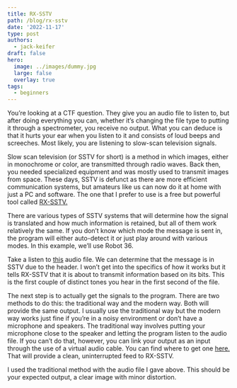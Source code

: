 ```yaml
---
title: RX-SSTV
path: /blog/rx-sstv
date: '2022-11-17'
type: post
authors:
  - jack-keifer
draft: false
hero:
  image: ../images/dummy.jpg
  large: false
  overlay: true
tags:
  - beginners
---
```


You’re looking at a CTF question. They give you an audio file to listen to, but after doing everything you can, whether it’s changing the file type to putting it through a spectrometer, you receive no output. What you can deduce is that it hurts your ear when you listen to it and consists of loud beeps and screeches. Most likely, you are listening to slow-scan television signals. 

Slow scan television (or SSTV for short) is a method in which images, either in monochrome or color, are transmitted through radio waves. Back then, you needed specialized equipment and was mostly used to transmit images from space. These days, SSTV is defunct as there are more efficient communication systems, but amateurs like us can now do it at home with just a PC and software. The one that I prefer to use is a free but powerful tool called [RX-SSTV.](http://users.belgacom.net/hamradio/rxsstv.htm)

There are various types of SSTV systems that will determine how the signal is translated and how much information is retained, but all of them work relatively the same. If you don’t know which mode the message is sent in, the program will either auto-detect it or just play around with various modes. In this example, we’ll use Robot 36.

Take a listen to [this](https://drive.google.com/file/d/1oQAPfjCCRYaRfCMpSRZ-qtZf9KJD6U1_/view) audio file. We can determine that the message is in SSTV due to the header. I won’t get into the specifics of how it works but it tells RX-SSTV that it is about to transmit information based on its bits. This is the first couple of distinct tones you hear in the first second of the file.

The next step is to actually get the signals to the program. There are two methods to do this: the traditional way and the modern way. Both will provide the same output. I usually use the traditional way but the modern way works just fine if you’re in a noisy environment or don’t have a microphone and speakers. The traditional way involves putting your microphone close to the speaker and letting the program listen to the audio file. If you can’t do that, however, you can link your output as an input through the use of a virtual audio cable. You can find where to get one [here.](https://vb-audio.com/Cable/) That will provide a clean, uninterrupted feed to RX-SSTV. 

I used the traditional method with the audio file I gave above. This should be your expected output, a clear image with minor distortion.